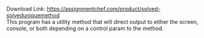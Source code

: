 Download Link: https://assignmentchef.com/product/solved-solveduniquemethod
<br>
This program has a utility method that will direct output to either the screen, console, or both depending on a control param to the method.
